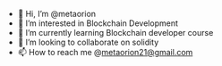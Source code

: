 - 👋 Hi, I’m @metaorion
- 👀 I’m interested in Blockchain Development
- 🌱 I’m currently learning Blockchain developer course
- 💞️ I’m looking to collaborate on solidity
- 📫 How to reach me @metaorion21@gmail.com

<!---
metaorion/metaorion is a ✨ special ✨ repository because its `README.md` (this file) appears on your GitHub profile.
You can click the Preview link to take a look at your changes.
--->
